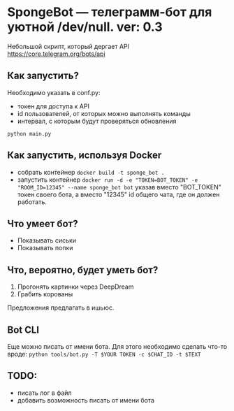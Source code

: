 # SpongeBot — телеграмм-бот для уютной /dev/null. ver: 0.3
Небольшой скрипт, который дергает API https://core.telegram.org/bots/api

## Как запустить?
Необходимо указать в conf.py:
* токен для доступа к API
* id пользователей, от которых можно выполнять команды
* интервал, с которым будут проверяться обновления

``` python main.py ```

## Как запустить, используя Docker
* собрать контейнер
``` docker build -t sponge_bot . ```
* запустить контейнер
``` docker run -d -e "TOKEN=BOT_TOKEN" -e "ROOM_ID=12345" --name sponge_bot bot ```
указав вместо "BOT_TOKEN" токен своего бота, а вместо "12345" id общего чата, где он должен работать.

## Что умеет бот?
* Показывать сиськи
* Показывать попки

## Что, вероятно, будет уметь бот?
1. Прогонять картинки через DeepDream
2. Грабить корованы 

Предложения предлагать в ишьюс. 

## Bot CLI
Еще можно писать от имени бота. Для этого необходимо сделать что-то вроде:
``` python tools/bot.py -T $YOUR TOKEN -c $CHAT_ID -t $TEXT ```

## TODO:
* писать лог в файл
* добавить возможность писать от имени бота